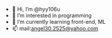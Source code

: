 - 👋 Hi, I’m @hyy106u
- 👀 I’m interested in programming
- 🌱 I’m currently learning front-end, ML
- 📫 mail:angel30.2525@yahoo.com
